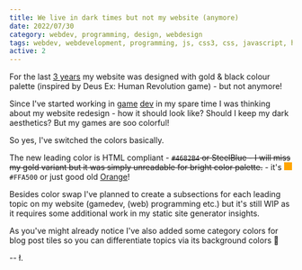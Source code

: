 ```yaml
---
title: We live in dark times but not my website (anymore)
date: 2022/07/30
category: webdev, programming, design, webdesign
tags: webdev, webdevelopment, programming, js, css3, css, javascript, html, html5, web, web development, web developer, webdeveloper, front-end
active: 2
---
```


For the last [3 years](/notes/cant-kill-progress/) my website was designed with gold & black colour palette (inspired by Deus Ex: Human Revolution game) - but not anymore!

Since I've started working in [game](https://store.steampowered.com/app/1935130/Terry_Poorflyer/) [dev](https://lukaszkups.itch.io/) in my spare time I was thinking about my website redesign - how it should look like? Should I keep my dark aesthetics? But my games are soo colorful!

So yes, I've switched the colors basically.

The new leading color is HTML compliant - ~~`#4682B4` or SteelBlue - I will miss my gold variant but it was simply unreadable for bright color palette.~~ - it's <span style="display:inline-block; width: 1em; height:1em; background: #FFA500;"></span> `#FFA500` or just good old [Orange](https://www.w3schools.com/colors/color_tryit.asp?color=Orange)!

Besides color swap I've planned to create a subsections for each leading topic on my website (gamedev, (web) programming etc.) but it's still WIP as it requires some additional work in my static site generator insights.

As you've might already notice I've also added some category colors for blog post tiles so you can differentiate topics via its background colors 👀

-- ł.
